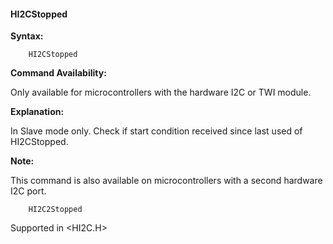 <div class="section">

<div class="titlepage">

<div>

<div>

#### <span id="hi2cstopped"></span>HI2CStopped

</div>

</div>

</div>

<span class="strong">**Syntax:**</span>

``` screen
    HI2CStopped
```

<span class="strong">**Command Availability:**</span>

Only available for microcontrollers with the hardware I2C or TWI module.

<span class="strong">**Explanation:**</span>

In Slave mode only. Check if start condition received since last used of
HI2CStopped.

<span class="strong">**Note:**</span>

This command is also available on microcontrollers with a second
hardware I2C port.

``` screen
    HI2C2Stopped
```

Supported in &lt;HI2C.H&gt;

</div>
